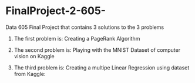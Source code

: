 # FinalProject-2-605-
Data 605 Final Project that contains 3 solutions to the 3 problems

1. The first problem is:
Creating a PageRank Algorithm

2. The second problem is:
Playing with the MNIST Dataset of computer vision on Kaggle

3. The third problem is:
Creating a multipe Linear Regression using dataset from Kaggle: 
